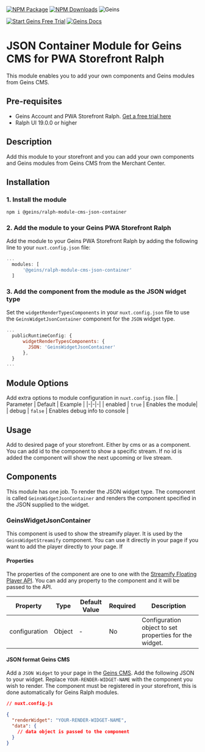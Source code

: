 [![NPM Package][npm]][npm-url]
[![NPM Downloads][npm-downloads-per-month]][npm-trends]
![Geins][mit-shield]

[![Start Geins Free Trial][geins-tiral-img]][geins-tiral-url] [![Geins Docs][geins-docs-img]][geins-docs-url]


# JSON Container Module for Geins CMS for PWA Storefront Ralph

This module enables you to add your own components and Geins modules from Geins CMS. 

## Pre-requisites

- Geins Account and PWA Storefront Ralph. [Get a free trial here](https://www.geins.io)
- Ralph UI 19.0.0 or higher


## Description

Add this module to your storefront and you can add your own components and Geins modules from Geins CMS from the Merchant Center.

## Installation

### 1. Install the module

```bash
npm i @geins/ralph-module-cms-json-container
```

### 2. Add the module to your Geins PWA Storefront Ralph

Add the module to your Geins PWA Storefront Ralph by adding the following line to your `nuxt.config.json` file:

```js
...
  modules: [
      '@geins/ralph-module-cms-json-container'
  ]
```

### 3. Add the component from the module as the JSON widget type

Set the `widgetRenderTypesComponents` in your `nuxt.config.json` file to use the `GeinsWidgetJsonContainer` component for the `JSON` widget type.
```js
...
  publicRuntimeConfig: {
      widgetRenderTypesComponents: {
        JSON: 'GeinsWidgetJsonContainer'
      },
  }
...
```

## Module Options

Add extra options to module configuration in `nuxt.config.json` file.
| Parameter | Default | Example |
|-|-|-|
| enabled | `true` | Enables the module|
| debug | `false` | Enables debug info to console |


## Usage

Add to desired page of your storefront. Either by cms or as a component. You can add id to the component to show a specific stream. If no id is added the component will show the next upcoming or live stream.

## Components
This module has one job. To render the JSON widget type. The component is called `GeinsWidgetJsonContainer` and renders the component specified in the JSON supplied to the widget.

### GeinsWidgetJsonContainer
This component is used to show the streamify player. It is used by the `GeinsWidgetStreamify` component. You can use it directly in your page if you want to add the player directly to your page. If

#### Properties

The properties of the component are one to one with the [Streamify Floating Player API](https://developer.streamify.io/#floating-player-js-introduction). You can add any property to the component and it will be passed to the API.

| Property        | Type    | Default Value | Required | Description                                            |
| --------------- | ------- | ------------- | -------- | ----------------------------------------------------   |
| configuration   | Object  | -             | No       | Configuration object to set properties for the widget. |


#### JSON format Geins CMS

Add a `JSON Widget` to your page in the [Geins CMS](https://docs.geins.io/docs/launchpads/web/content). Add the following JSON to your widget. Replace `YOUR-RENDER-WIDGET-NAME` with the component you wish to render. The component must be registered in your storefront, this is done automatically for Geins Ralph modules.

```json
// nuxt.config.js

{
  "renderWidget": "YOUR-RENDER-WIDGET-NAME",
  "data": {
    // data object is passed to the component
  }
}
```



[npm]: https://img.shields.io/npm/v/@geins/ralph-module-cms-json-container
[npm-url]: https://www.npmjs.com/package/@geins/ralph-module-cms-json-container
[npm-downloads-per-month]: https://img.shields.io/npm/dm/@geins/ralph-module-cms-json-container.svg
[npm-trends]: https://npmtrends.com/@geins/ralph-module-cms-json-container
[geins-docs-url]: https://docs.geins.io
[geins-docs-img]: https://img.shields.io/endpoint?url=https://raw.githubusercontent.com/geins-io/resources/master/sheilds/geins-docs-read-v3.json
[geins-tiral-url]: https://www.geins.io
[geins-tiral-img]: https://img.shields.io/endpoint?url=https://raw.githubusercontent.com/geins-io/resources/master/sheilds/geins-fee-tiral.json
[mit-shield]: https://img.shields.io/badge/license-MIT-green
[mit-url]: https://en.wikipedia.org/wiki/MIT_License
